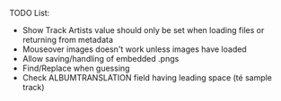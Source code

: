 TODO List:

* Show Track Artists value should only be set when loading files or returning from metadata
* Mouseover images doesn't work unless images have loaded
* Allow saving/handling of embedded .pngs
* Find/Replace when guessing
* Check ALBUMTRANSLATION field having leading space (té sample track)